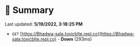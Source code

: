 # 📖 Summary
Last updated: **5/19/2022, 3:18:25 PM**

- `GET` [https://Bhadwa-sala.toxicblte.repl.co](https://Bhadwa-sala.toxicblte.repl.co) - **Down** (293ms)
